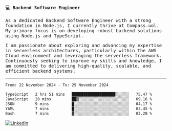 
<samp>
  
#### 💻 Backend Software Engineer

As a dedicated Backend Software Engineer with a strong foundation in Node.js, I currently thrive at Compass.uol. My primary focus is on developing robust backend solutions using Node.js and TypeScript.

I am passionate about exploring and advancing my expertise in serverless architectures, particularly within the AWS Cloud environment and leveraging the serverless framework. Continuously seeking to improve my skills and knowledge, I am committed to delivering high-quality, scalable, and efficient backend systems.

---

<!--START_SECTION:waka-->

```txt
From: 22 November 2024 - To: 29 November 2024

TypeScript   2 hrs 51 mins   ███████████████████░░░░░░   75.47 %
JavaScript   20 mins         ██▒░░░░░░░░░░░░░░░░░░░░░░   09.16 %
JSON         9 mins          █░░░░░░░░░░░░░░░░░░░░░░░░   04.17 %
YAML         7 mins          █░░░░░░░░░░░░░░░░░░░░░░░░   03.45 %
Bash         7 mins          ▓░░░░░░░░░░░░░░░░░░░░░░░░   03.20 %
```

<!--END_SECTION:waka-->
  
</samp>

[![Linkedin](https://img.shields.io/badge/-Mateus%20Garcia-c080ff?style=flat-square&logo=Linkedin&logoColor=white&link=https://www.linkedin.com/in/mpgxc)](https://www.linkedin.com/in/mateusogarcia) 
